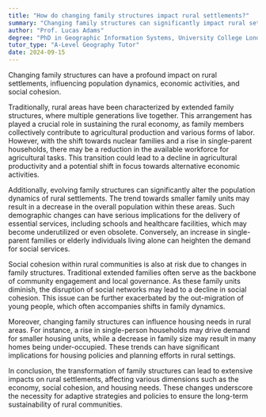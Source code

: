 ```yaml
---
title: "How do changing family structures impact rural settlements?"
summary: "Changing family structures can significantly impact rural settlements, affecting population dynamics, economic activities, and social cohesion."
author: "Prof. Lucas Adams"
degree: "PhD in Geographic Information Systems, University College London"
tutor_type: "A-Level Geography Tutor"
date: 2024-09-15
---
```


Changing family structures can have a profound impact on rural settlements, influencing population dynamics, economic activities, and social cohesion.

Traditionally, rural areas have been characterized by extended family structures, where multiple generations live together. This arrangement has played a crucial role in sustaining the rural economy, as family members collectively contribute to agricultural production and various forms of labor. However, with the shift towards nuclear families and a rise in single-parent households, there may be a reduction in the available workforce for agricultural tasks. This transition could lead to a decline in agricultural productivity and a potential shift in focus towards alternative economic activities.

Additionally, evolving family structures can significantly alter the population dynamics of rural settlements. The trend towards smaller family units may result in a decrease in the overall population within these areas. Such demographic changes can have serious implications for the delivery of essential services, including schools and healthcare facilities, which may become underutilized or even obsolete. Conversely, an increase in single-parent families or elderly individuals living alone can heighten the demand for social services.

Social cohesion within rural communities is also at risk due to changes in family structures. Traditional extended families often serve as the backbone of community engagement and local governance. As these family units diminish, the disruption of social networks may lead to a decline in social cohesion. This issue can be further exacerbated by the out-migration of young people, which often accompanies shifts in family dynamics.

Moreover, changing family structures can influence housing needs in rural areas. For instance, a rise in single-person households may drive demand for smaller housing units, while a decrease in family size may result in many homes being under-occupied. These trends can have significant implications for housing policies and planning efforts in rural settings.

In conclusion, the transformation of family structures can lead to extensive impacts on rural settlements, affecting various dimensions such as the economy, social cohesion, and housing needs. These changes underscore the necessity for adaptive strategies and policies to ensure the long-term sustainability of rural communities.
    
